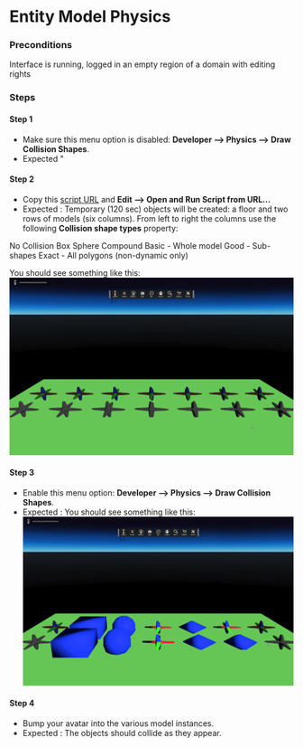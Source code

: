 # Entity Model Physics
### Preconditions
Interface is running, logged in an empty region of a domain with editing rights

### Steps

#### Step 1
- Make sure this menu option is disabled: **Developer --> Physics --> Draw Collision Shapes**.
- Expected  "
#### Step 2
- Copy this [script URL](./test.js?raw=true) and **Edit --> Open and Run Script from URL...**
- Expected : Temporary (120 sec) objects will be created: a floor and two rows of models (six columns).  From left to right the columns use the following **Collision shape types** property:

No Collision
Box
Sphere
Compound
Basic - Whole model
Good - Sub-shapes
Exact - All polygons (non-dynamic only)

You should see something like this:
![](./models-visuals.png)
#### Step 3
- Enable this menu option: **Developer --> Physics --> Draw Collision Shapes**.
- Expected : You should see something like this:
![](./models-collisions.png)
#### Step 4
- Bump your avatar into the various model instances.
- Expected : The objects should collide as they appear.
